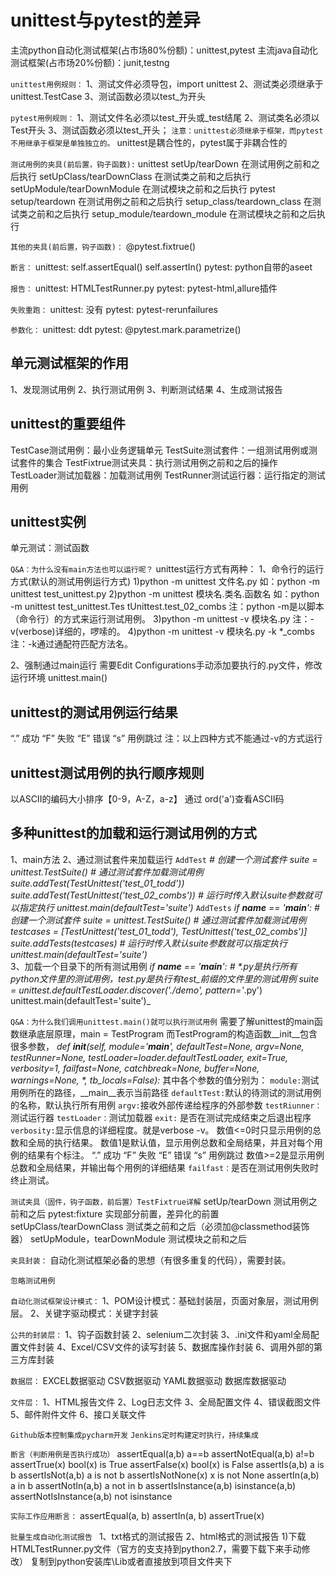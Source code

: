 # **unittest与pytest的差异**

主流python自动化测试框架(占市场80%份额)：unittest,pytest
主流java自动化测试框架(占市场20%份额)：junit,testng

`unittest用例规则：`
1、测试文件必须导包，import unittest
2、测试类必须继承于unittest.TestCase
3、测试函数必须以test_为开头

`pytest用例规则：`
1、测试文件名必须以test_开头或_test结尾
2、测试类名必须以Test开头
3、测试函数必须以test_开头；
`注意：unittest必须继承于框架，而pytest不用继承于框架是单独独立的。`
unittest是耦合性的，pytest属于非耦合性的

`测试用例的夹具(前后置，钩子函数):`
unittest
setUp/tearDown    在测试用例之前和之后执行
setUpClass/tearDownClass  在测试类之前和之后执行
setUpModule/tearDownModule    在测试模块之前和之后执行
pytest
setup/teardown    在测试用例之前和之后执行
setup_class/teardown_class  在测试类之前和之后执行
setup_module/teardown_module    在测试模块之前和之后执行

`其他的夹具(前后置，钩子函数)：`
@pytest.fixtrue()

`断言：`
unittest:
self.assertEqual()
self.assertIn()
pytest:
python自带的aseet

`报告：`
unittest:
HTMLTestRunner.py
pytest:
pytest-html,allure插件

`失败重跑：`
unittest:
没有
pytest:
pytest-rerunfailures

`参数化：`
unittest:
ddt
pytest:
@pytest.mark.parametrize()

## 单元测试框架的作用
1、发现测试用例
2、执行测试用例
3、判断测试结果
4、生成测试报告

## unittest的重要组件
TestCase测试用例：最小业务逻辑单元
TestSuite测试套件：一组测试用例或测试套件的集合
TestFixtrue测试夹具：执行测试用例之前和之后的操作
TestLoader测试加载器：加载测试用例
TestRunner测试运行器：运行指定的测试用例

## unittest实例
单元测试：测试函数

`Q&A：为什么没有main方法也可以运行呢？`
unittest运行方式有两种：
1、命令行的运行方式(默认的测试用例运行方式)
    1)python -m unittest 文件名.py
    如：python -m unittest test_unittest.py
    2)python -m unittest 模块名.类名.函数名
    如：python -m unittest test_unittest.Tes
    tUnittest.test_02_combs
    注：python -m是以脚本（命令行）的方式来运行测试用例。
    3)python -m unittest -v 模块名.py
    注：-v(verbose)详细的，啰嗦的。
    4)python -m unittest -v 模块名.py -k *_combs
    注：-k通过通配符匹配方法名。
    
2、强制通过main运行
需要Edit Configurations手动添加要执行的.py文件，修改运行环境
unittest.main()

## unittest的测试用例运行结果
“.” 成功
“F” 失败
“E” 错误
“s” 用例跳过 
注：以上四种方式不能通过-v的方式运行

## unittest测试用例的执行顺序规则
以ASCII的编码大小排序【0-9，A-Z，a-z】
通过 ord('a')查看ASCII码

## 多种unittest的加载和运行测试用例的方式
1、main方法
2、通过测试套件来加载运行
`AddTest`
    _# 创建一个测试套件
    suite = unittest.TestSuite()
    # 通过测试套件加载测试用例
    suite.addTest(TestUnittest('test_01_todd'))
    suite.addTest(TestUnittest('test_02_combs'))
    # 运行时传入默认suite参数就可以指定执行
    unittest.main(defaultTest='suite')_
`AddTests`
_if __name__ == '__main__':
    # 创建一个测试套件
    suite = unittest.TestSuite()
    # 通过测试套件加载测试用例
    testcases = [TestUnittest('test_01_todd'), TestUnittest('test_02_combs')]
    suite.addTests(testcases)
    # 运行时传入默认suite参数就可以指定执行
    unittest.main(defaultTest='suite')_    
3、加载一个目录下的所有测试用例
_if __name__ == '__main__':
    # *.py是执行所有python文件里的测试用例，test_*.py是执行有test_前缀的文件里的测试用例
    suite = unittest.defaultTestLoader.discover('./demo', pattern='*.py')
    unittest.main(defaultTest='suite')_
    
`Q&A：为什么我们调用unittest.main()就可以执行测试用例`
需要了解unittest的main函数继承底层原理，main = TestProgram 而TestProgram的构造函数__init__包含很多参数，
_def __init__(self, module='__main__', defaultTest=None, argv=None,
                    testRunner=None, testLoader=loader.defaultTestLoader,
                    exit=True, verbosity=1, failfast=None, catchbreak=None,
                    buffer=None, warnings=None, *, tb_locals=False):_
其中各个参数的值分别为：
`module:`测试用例所在的路径，__main__表示当前路径
`defaultTest:`默认的待测试的测试用例的名称，默认执行所有用例
`argv:`接收外部传递给程序的外部参数
`testRiunner：`测试运行器
`testLoader：`测试加载器
`exit:` 是否在测试完成结束之后退出程序
`verbosity:`显示信息的详细程度。就是verbose -v。
数值<=0时只显示用例的总数和全局的执行结果。
数值1是默认值，显示用例总数和全局结果，并且对每个用例的结果有个标注。
“.” 成功
“F” 失败
“E” 错误
“s” 用例跳过 
数值>=2是显示用例总数和全局结果，并输出每个用例的详细结果
`failfast：`是否在测试用例失败时终止测试。

`测试夹具（固件，钩子函数，前后置）TestFixtrue详解`
setUp/tearDown 测试用例之前和之后
pytest:fixture  实现部分前置，差异化的前置
setUpClass/tearDownClass 测试类之前和之后（必须加@classmethod装饰器）
setUpModule，tearDownModule 测试模块之前和之后

`夹具封装：`
自动化测试框架必备的思想（有很多重复的代码），需要封装。

`忽略测试用例`


`自动化测试框架设计模式：`
1、POM设计模式：基础封装层，页面对象层，测试用例层。
2、关键字驱动模式：关键字封装

`公共的封装层：`
1、钩子函数封装
2、selenium二次封装
3、.ini文件和yaml全局配置文件封装
4、Excel/CSV文件的读写封装
5、数据库操作封装
6、调用外部的第三方库封装

`数据层：`
EXCEL数据驱动
CSV数据驱动
YAML数据驱动
数据库数据驱动

`文件层：`
1、HTML报告文件
2、Log日志文件
3、全局配置文件
4、错误截图文件
5、邮件附件文件
6、接口关联文件

`Github版本控制集成pycharm开发`
`Jenkins定时构建定时执行，持续集成`

`断言（判断用例是否执行成功）`
assertEqual(a,b)        a==b
assertNotEqual(a,b)     a!=b
assertTrue(x)           bool(x) is True
assertFalse(x)          bool(x) is False
assertIs(a,b)           a is b
assertIsNot(a,b)        a is not b
assertIsNotNone(x)      x is not None
assertIn(a,b)           a in b
assertNotIn(a,b)        a not in b
assertIsInstance(a,b)   isinstance(a,b)
assertNotIsInstance(a,b) not isinstance

`实际工作应用断言：`
assertEqual(a, b)
assertIn(a, b)
assertTrue(x)

`批量生成自动化测试报告 `
1、txt格式的测试报告
2、html格式的测试报告
    1)下载HTMLTestRunner.py文件（官方的支支持到python2.7，需要下载下来手动修改）
    复制到python安装库\Lib或者直接放到项目文件夹下